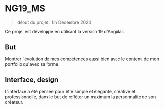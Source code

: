 # NG19_MS

> début du projet : fin Décembre 2024

Ce projet est développé en utilisant la version 19 d'Angular.

## But

Montrer l'évolution de mes compétences aussi bien avec le contenu de mon portfolio qu'avec sa forme.

## Interface, design

L'interface a été pensée pour être simple et élégante, créative et professionnelle, dans le but de refléter un maximum la personnalité de son créateur.
